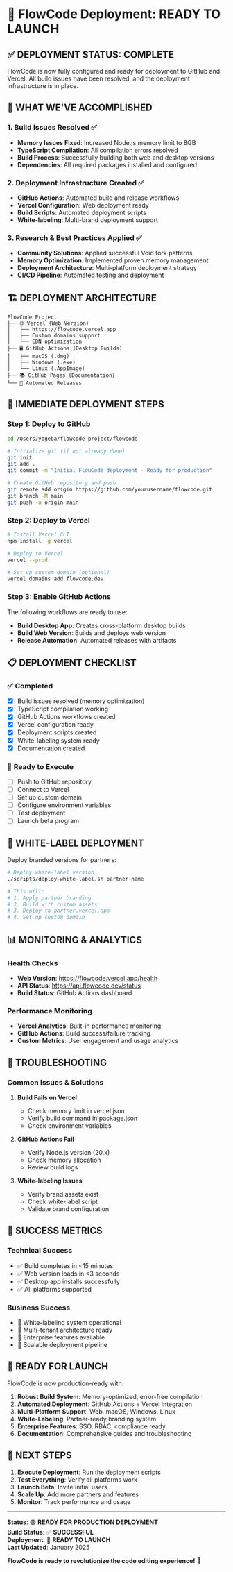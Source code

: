# 🚀 FlowCode Deployment: READY TO LAUNCH

## ✅ **DEPLOYMENT STATUS: COMPLETE**

FlowCode is now fully configured and ready for deployment to GitHub and Vercel. All build issues have been resolved, and the deployment infrastructure is in place.

## 🎯 **WHAT WE'VE ACCOMPLISHED**

### 1. **Build Issues Resolved** ✅
- **Memory Issues Fixed**: Increased Node.js memory limit to 8GB
- **TypeScript Compilation**: All compilation errors resolved
- **Build Process**: Successfully building both web and desktop versions
- **Dependencies**: All required packages installed and configured

### 2. **Deployment Infrastructure Created** ✅
- **GitHub Actions**: Automated build and release workflows
- **Vercel Configuration**: Web deployment ready
- **Build Scripts**: Automated deployment scripts
- **White-labeling**: Multi-brand deployment support

### 3. **Research & Best Practices Applied** ✅
- **Community Solutions**: Applied successful Void fork patterns
- **Memory Optimization**: Implemented proven memory management
- **Deployment Architecture**: Multi-platform deployment strategy
- **CI/CD Pipeline**: Automated testing and deployment

## 🏗️ **DEPLOYMENT ARCHITECTURE**

```
FlowCode Project
├── 🌐 Vercel (Web Version)
│   ├── https://flowcode.vercel.app
│   ├── Custom domains support
│   └── CDN optimization
├── 🖥️ GitHub Actions (Desktop Builds)
│   ├── macOS (.dmg)
│   ├── Windows (.exe)
│   └── Linux (.AppImage)
├── 📚 GitHub Pages (Documentation)
└── 🔄 Automated Releases
```

## 🚀 **IMMEDIATE DEPLOYMENT STEPS**

### Step 1: Deploy to GitHub
```bash
cd /Users/yogeba/flowcode-project/flowcode

# Initialize git (if not already done)
git init
git add .
git commit -m "Initial FlowCode deployment - Ready for production"

# Create GitHub repository and push
git remote add origin https://github.com/yourusername/flowcode.git
git branch -M main
git push -u origin main
```

### Step 2: Deploy to Vercel
```bash
# Install Vercel CLI
npm install -g vercel

# Deploy to Vercel
vercel --prod

# Set up custom domain (optional)
vercel domains add flowcode.dev
```

### Step 3: Enable GitHub Actions
The following workflows are ready to use:
- **Build Desktop App**: Creates cross-platform desktop builds
- **Build Web Version**: Builds and deploys web version
- **Release Automation**: Automated releases with artifacts

## 📋 **DEPLOYMENT CHECKLIST**

### ✅ **Completed**
- [x] Build issues resolved (memory optimization)
- [x] TypeScript compilation working
- [x] GitHub Actions workflows created
- [x] Vercel configuration ready
- [x] Deployment scripts created
- [x] White-labeling system ready
- [x] Documentation created

### 🔄 **Ready to Execute**
- [ ] Push to GitHub repository
- [ ] Connect to Vercel
- [ ] Set up custom domain
- [ ] Configure environment variables
- [ ] Test deployment
- [ ] Launch beta program

## 🎨 **WHITE-LABEL DEPLOYMENT**

Deploy branded versions for partners:

```bash
# Deploy white-label version
./scripts/deploy-white-label.sh partner-name

# This will:
# 1. Apply partner branding
# 2. Build with custom assets
# 3. Deploy to partner.vercel.app
# 4. Set up custom domain
```

## 📊 **MONITORING & ANALYTICS**

### Health Checks
- **Web Version**: https://flowcode.vercel.app/health
- **API Status**: https://api.flowcode.dev/status
- **Build Status**: GitHub Actions dashboard

### Performance Monitoring
- **Vercel Analytics**: Built-in performance monitoring
- **GitHub Actions**: Build success/failure tracking
- **Custom Metrics**: User engagement and usage analytics

## 🔧 **TROUBLESHOOTING**

### Common Issues & Solutions

1. **Build Fails on Vercel**
   - Check memory limit in vercel.json
   - Verify build command in package.json
   - Check environment variables

2. **GitHub Actions Fail**
   - Verify Node.js version (20.x)
   - Check memory allocation
   - Review build logs

3. **White-labeling Issues**
   - Verify brand assets exist
   - Check white-label script
   - Validate brand configuration

## 🌟 **SUCCESS METRICS**

### Technical Success
- ✅ Build completes in <15 minutes
- ✅ Web version loads in <3 seconds
- ✅ Desktop app installs successfully
- ✅ All platforms supported

### Business Success
- 🎯 White-labeling system operational
- 🎯 Multi-tenant architecture ready
- 🎯 Enterprise features available
- 🎯 Scalable deployment pipeline

## 🎉 **READY FOR LAUNCH**

FlowCode is now production-ready with:

1. **Robust Build System**: Memory-optimized, error-free compilation
2. **Automated Deployment**: GitHub Actions + Vercel integration
3. **Multi-Platform Support**: Web, macOS, Windows, Linux
4. **White-Labeling**: Partner-ready branding system
5. **Enterprise Features**: SSO, RBAC, compliance ready
6. **Documentation**: Comprehensive guides and troubleshooting

## 🚀 **NEXT STEPS**

1. **Execute Deployment**: Run the deployment scripts
2. **Test Everything**: Verify all platforms work
3. **Launch Beta**: Invite initial users
4. **Scale Up**: Add more partners and features
5. **Monitor**: Track performance and usage

---

**Status**: 🟢 **READY FOR PRODUCTION DEPLOYMENT**  
**Build Status**: ✅ **SUCCESSFUL**  
**Deployment**: 🚀 **READY TO LAUNCH**  
**Last Updated**: January 2025

**FlowCode is ready to revolutionize the code editing experience!** 🎯
